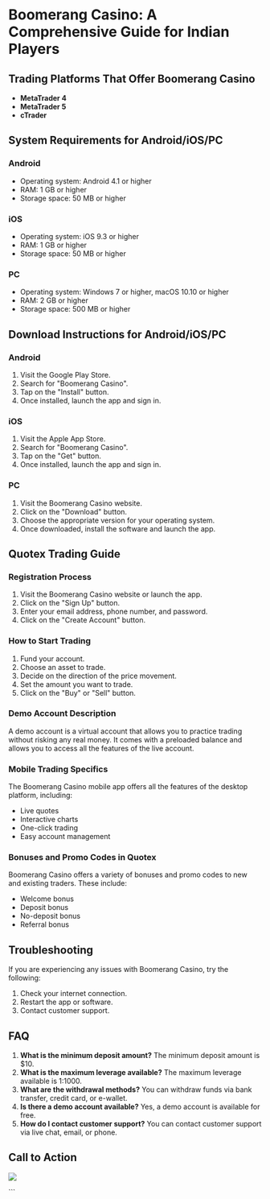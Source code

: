 # Boomerang Casino: A Comprehensive Guide for Indian Players

## Trading Platforms That Offer Boomerang Casino

-   **MetaTrader 4**
-   **MetaTrader 5**
-   **cTrader**

## System Requirements for Android/iOS/PC

### Android

-   Operating system: Android 4.1 or higher
-   RAM: 1 GB or higher
-   Storage space: 50 MB or higher

### iOS

-   Operating system: iOS 9.3 or higher
-   RAM: 1 GB or higher
-   Storage space: 50 MB or higher

### PC

-   Operating system: Windows 7 or higher, macOS 10.10 or higher
-   RAM: 2 GB or higher
-   Storage space: 500 MB or higher

## Download Instructions for Android/iOS/PC

### Android

1.  Visit the Google Play Store.
2.  Search for "Boomerang Casino".
3.  Tap on the "Install" button.
4.  Once installed, launch the app and sign in.

### iOS

1.  Visit the Apple App Store.
2.  Search for "Boomerang Casino".
3.  Tap on the "Get" button.
4.  Once installed, launch the app and sign in.

### PC

1.  Visit the Boomerang Casino website.
2.  Click on the "Download" button.
3.  Choose the appropriate version for your operating system.
4.  Once downloaded, install the software and launch the app.

## Quotex Trading Guide

### Registration Process

1.  Visit the Boomerang Casino website or launch the app.
2.  Click on the "Sign Up" button.
3.  Enter your email address, phone number, and password.
4.  Click on the "Create Account" button.

### How to Start Trading

1.  Fund your account.
2.  Choose an asset to trade.
3.  Decide on the direction of the price movement.
4.  Set the amount you want to trade.
5.  Click on the "Buy" or "Sell" button.

### Demo Account Description

A demo account is a virtual account that allows you to practice trading
without risking any real money. It comes with a preloaded balance and
allows you to access all the features of the live account.

### Mobile Trading Specifics

The Boomerang Casino mobile app offers all the features of the desktop
platform, including:

-   Live quotes
-   Interactive charts
-   One-click trading
-   Easy account management

### Bonuses and Promo Codes in Quotex

Boomerang Casino offers a variety of bonuses and promo codes to new and
existing traders. These include:

-   Welcome bonus
-   Deposit bonus
-   No-deposit bonus
-   Referral bonus

## Troubleshooting

If you are experiencing any issues with Boomerang Casino, try the
following:

1.  Check your internet connection.
2.  Restart the app or software.
3.  Contact customer support.

## FAQ

1.  **What is the minimum deposit amount?** The minimum deposit amount
    is \$10.
2.  **What is the maximum leverage available?** The maximum leverage
    available is 1:1000.
3.  **What are the withdrawal methods?** You can withdraw funds via bank
    transfer, credit card, or e-wallet.
4.  **Is there a demo account available?** Yes, a demo account is
    available for free.
5.  **How do I contact customer support?** You can contact customer
    support via live chat, email, or phone.

## Call to Action

[![](\%22https://i.imgur.com/JJwkDm3.png\%22)](\%22https://traff.sbs/frcas\%22)

\`\`\`

